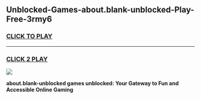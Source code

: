 
## Unblocked-Games-about.blank-unblocked-Play-Free-3rmy6
<h3>
<a href="https://premium76.site?title=about.blank-unblocked&ref=19M">CLICK TO PLAY</a></h3>
<hr>

<h3>
<a href="https://premium76.site?title=about.blank-unblocked&ref=19M">CLICK 2 PLAY</a>
  
</h3>

<a href="https://premium76.site?title=about.blank-unblocked&ref=19M"><img src="https://clearcache.store/games.png"></a>


**about.blank-unblocked games unblocked: Your Gateway to Fun and Accessible Online Gaming**
